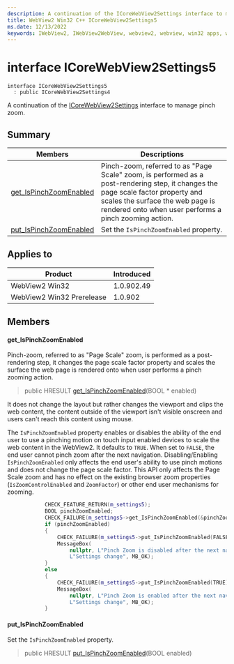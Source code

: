 ```yaml
---
description: A continuation of the ICoreWebView2Settings interface to manage pinch zoom.
title: WebView2 Win32 C++ ICoreWebView2Settings5
ms.date: 12/13/2022
keywords: IWebView2, IWebView2WebView, webview2, webview, win32 apps, win32, edge, ICoreWebView2, ICoreWebView2Controller, browser control, edge html, ICoreWebView2Settings5
---
```


# interface ICoreWebView2Settings5

```
interface ICoreWebView2Settings5
  : public ICoreWebView2Settings4
```

A continuation of the [ICoreWebView2Settings](icorewebview2settings.md) interface to manage pinch zoom.

## Summary

 Members                        | Descriptions
--------------------------------|---------------------------------------------
[get_IsPinchZoomEnabled](#get_ispinchzoomenabled) | Pinch-zoom, referred to as "Page Scale" zoom, is performed as a post-rendering step, it changes the page scale factor property and scales the surface the web page is rendered onto when user performs a pinch zooming action.
[put_IsPinchZoomEnabled](#put_ispinchzoomenabled) | Set the `IsPinchZoomEnabled` property.

## Applies to

Product                         | Introduced
--------------------------------|---------------------------------------------
WebView2 Win32            |    1.0.902.49
WebView2 Win32 Prerelease |    1.0.902

## Members

#### get_IsPinchZoomEnabled

Pinch-zoom, referred to as "Page Scale" zoom, is performed as a post-rendering step, it changes the page scale factor property and scales the surface the web page is rendered onto when user performs a pinch zooming action.

> public HRESULT [get_IsPinchZoomEnabled](#get_ispinchzoomenabled)(BOOL * enabled)

It does not change the layout but rather changes the viewport and clips the web content, the content outside of the viewport isn't visible onscreen and users can't reach this content using mouse.

The `IsPinchZoomEnabled` property enables or disables the ability of the end user to use a pinching motion on touch input enabled devices to scale the web content in the WebView2. It defaults to `TRUE`. When set to `FALSE`, the end user cannot pinch zoom after the next navigation. Disabling/Enabling `IsPinchZoomEnabled` only affects the end user's ability to use pinch motions and does not change the page scale factor. This API only affects the Page Scale zoom and has no effect on the existing browser zoom properties (`IsZoomControlEnabled` and `ZoomFactor`) or other end user mechanisms for zooming.

```cpp
            CHECK_FEATURE_RETURN(m_settings5);
            BOOL pinchZoomEnabled;
            CHECK_FAILURE(m_settings5->get_IsPinchZoomEnabled(&pinchZoomEnabled));
            if (pinchZoomEnabled)
            {
                CHECK_FAILURE(m_settings5->put_IsPinchZoomEnabled(FALSE));
                MessageBox(
                    nullptr, L"Pinch Zoom is disabled after the next navigation.",
                    L"Settings change", MB_OK);
            }
            else
            {
                CHECK_FAILURE(m_settings5->put_IsPinchZoomEnabled(TRUE));
                MessageBox(
                    nullptr, L"Pinch Zoom is enabled after the next navigation.",
                    L"Settings change", MB_OK);
            }
```

#### put_IsPinchZoomEnabled

Set the `IsPinchZoomEnabled` property.

> public HRESULT [put_IsPinchZoomEnabled](#put_ispinchzoomenabled)(BOOL enabled)

